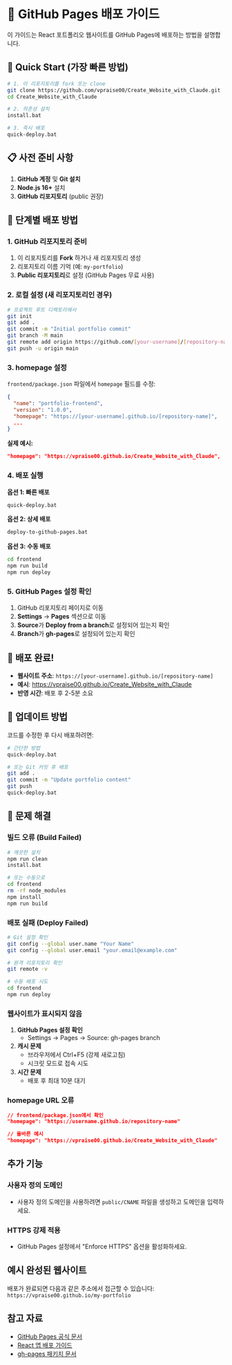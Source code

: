 # 🚀 GitHub Pages 배포 가이드

이 가이드는 React 포트폴리오 웹사이트를 GitHub Pages에 배포하는 방법을 설명합니다.

## 🎯 Quick Start (가장 빠른 방법)

```bash
# 1. 이 리포지토리를 fork 또는 clone
git clone https://github.com/vpraise00/Create_Website_with_Claude.git
cd Create_Website_with_Claude

# 2. 의존성 설치
install.bat

# 3. 즉시 배포
quick-deploy.bat
```

## 📋 사전 준비 사항

1. **GitHub 계정** 및 **Git 설치**
2. **Node.js 16+** 설치
3. **GitHub 리포지토리** (public 권장)

## 📝 단계별 배포 방법

### 1. GitHub 리포지토리 준비
1. 이 리포지토리를 **Fork** 하거나 새 리포지토리 생성
2. 리포지토리 이름 기억 (예: `my-portfolio`)
3. **Public 리포지토리**로 설정 (GitHub Pages 무료 사용)

### 2. 로컬 설정 (새 리포지토리인 경우)
```bash
# 프로젝트 루트 디렉토리에서
git init
git add .
git commit -m "Initial portfolio commit"
git branch -M main
git remote add origin https://github.com/[your-username]/[repository-name].git
git push -u origin main
```

### 3. homepage 설정
`frontend/package.json` 파일에서 `homepage` 필드를 수정:
```json
{
  "name": "portfolio-frontend",
  "version": "1.0.0",
  "homepage": "https://[your-username].github.io/[repository-name]",
  ...
}
```

**실제 예시:**
```json
"homepage": "https://vpraise00.github.io/Create_Website_with_Claude",
```

### 4. 배포 실행

**옵션 1: 빠른 배포**
```bash
quick-deploy.bat
```

**옵션 2: 상세 배포**
```bash
deploy-to-github-pages.bat
```

**옵션 3: 수동 배포**
```bash
cd frontend
npm run build
npm run deploy
```

### 5. GitHub Pages 설정 확인
1. GitHub 리포지토리 페이지로 이동
2. **Settings** → **Pages** 섹션으로 이동
3. **Source**가 **Deploy from a branch**로 설정되어 있는지 확인
4. **Branch**가 **gh-pages**로 설정되어 있는지 확인

## 🎉 배포 완료!

- **웹사이트 주소**: `https://[your-username].github.io/[repository-name]`
- **예시**: https://vpraise00.github.io/Create_Website_with_Claude
- **반영 시간**: 배포 후 2-5분 소요

## 🔄 업데이트 방법

코드를 수정한 후 다시 배포하려면:

```bash
# 간단한 방법
quick-deploy.bat

# 또는 Git 커밋 후 배포
git add .
git commit -m "Update portfolio content"
git push
quick-deploy.bat
```

## 🚨 문제 해결

### 빌드 오류 (Build Failed)
```bash
# 깨끗한 설치
npm run clean
install.bat

# 또는 수동으로
cd frontend
rm -rf node_modules
npm install
npm run build
```

### 배포 실패 (Deploy Failed)
```bash
# Git 설정 확인
git config --global user.name "Your Name"
git config --global user.email "your.email@example.com"

# 원격 리포지토리 확인
git remote -v

# 수동 배포 시도
cd frontend
npm run deploy
```

### 웹사이트가 표시되지 않음
1. **GitHub Pages 설정 확인**
   - Settings → Pages → Source: gh-pages branch
2. **캐시 문제**
   - 브라우저에서 Ctrl+F5 (강제 새로고침)
   - 시크릿 모드로 접속 시도
3. **시간 문제**
   - 배포 후 최대 10분 대기

### homepage URL 오류
```json
// frontend/package.json에서 확인
"homepage": "https://username.github.io/repository-name"

// 올바른 예시
"homepage": "https://vpraise00.github.io/Create_Website_with_Claude"
```

## 추가 기능

### 사용자 정의 도메인
- 사용자 정의 도메인을 사용하려면 `public/CNAME` 파일을 생성하고 도메인을 입력하세요.

### HTTPS 강제 적용
- GitHub Pages 설정에서 "Enforce HTTPS" 옵션을 활성화하세요.

## 예시 완성된 웹사이트

배포가 완료되면 다음과 같은 주소에서 접근할 수 있습니다:
`https://vpraise00.github.io/my-portfolio`

## 참고 자료

- [GitHub Pages 공식 문서](https://pages.github.com/)
- [React 앱 배포 가이드](https://create-react-app.dev/docs/deployment/#github-pages)
- [gh-pages 패키지 문서](https://www.npmjs.com/package/gh-pages)

